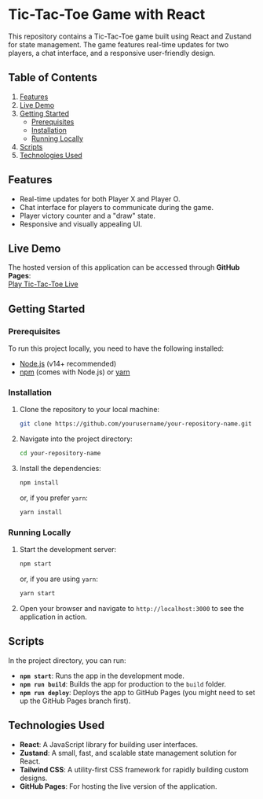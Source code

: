 # Tic-Tac-Toe Game with React

This repository contains a Tic-Tac-Toe game built using React and Zustand for state management. The game features real-time updates for two players, a chat interface, and a responsive user-friendly design.

## Table of Contents
1. [Features](#features)
2. [Live Demo](#live-demo)
3. [Getting Started](#getting-started)
   - [Prerequisites](#prerequisites)
   - [Installation](#installation)
   - [Running Locally](#running-locally)
4. [Scripts](#scripts)
5. [Technologies Used](#technologies-used)

## Features
- Real-time updates for both Player X and Player O.
- Chat interface for players to communicate during the game.
- Player victory counter and a "draw" state.
- Responsive and visually appealing UI.

## Live Demo
The hosted version of this application can be accessed through **GitHub Pages**:  
[Play Tic-Tac-Toe Live](https://yourusername.github.io/your-repository-name)

## Getting Started

### Prerequisites
To run this project locally, you need to have the following installed:
- [Node.js](https://nodejs.org) (v14+ recommended)
- [npm](https://www.npmjs.com/get-npm) (comes with Node.js) or [yarn](https://classic.yarnpkg.com/lang/en/docs/install/)

### Installation
1. Clone the repository to your local machine:
    ```sh
    git clone https://github.com/yourusername/your-repository-name.git
    ```
   
2. Navigate into the project directory:
    ```sh
    cd your-repository-name
    ```

3. Install the dependencies:
    ```sh
    npm install
    ```
    or, if you prefer `yarn`:
    ```sh
    yarn install
    ```

### Running Locally
1. Start the development server:
    ```sh
    npm start
    ```
    or, if you are using `yarn`:
    ```sh
    yarn start
    ```

2. Open your browser and navigate to `http://localhost:3000` to see the application in action.

## Scripts
In the project directory, you can run:

- **`npm start`**: Runs the app in the development mode.
- **`npm run build`**: Builds the app for production to the `build` folder.
- **`npm run deploy`**: Deploys the app to GitHub Pages (you might need to set up the GitHub Pages branch first).

## Technologies Used
- **React**: A JavaScript library for building user interfaces.
- **Zustand**: A small, fast, and scalable state management solution for React.
- **Tailwind CSS**: A utility-first CSS framework for rapidly building custom designs.
- **GitHub Pages**: For hosting the live version of the application.


